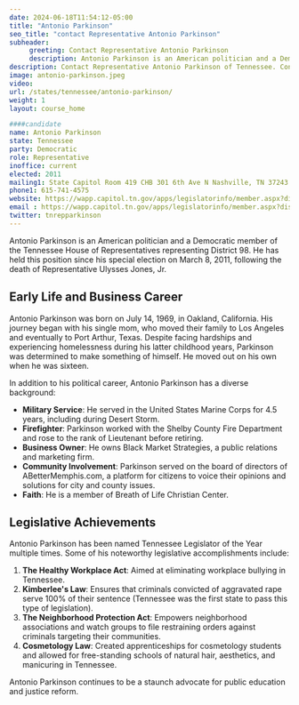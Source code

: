 ```yaml
---
date: 2024-06-18T11:54:12-05:00
title: "Antonio Parkinson"
seo_title: "contact Representative Antonio Parkinson"
subheader:
     greeting: Contact Representative Antonio Parkinson
     description: Antonio Parkinson is an American politician and a Democratic member of the Tennessee House of Representatives representing District 98. He has held this position since his special election on March 8, 2011, following the death of Representative Ulysses Jones, Jr.
description: Contact Representative Antonio Parkinson of Tennessee. Contact information for Antonio Parkinson includes email address, phone number, and mailing address.
image: antonio-parkinson.jpeg
video:
url: /states/tennessee/antonio-parkinson/
weight: 1
layout: course_home

####candidate
name: Antonio Parkinson
state: Tennessee
party: Democratic
role: Representative
inoffice: current
elected: 2011
mailing1: State Capitol Room 419 CHB 301 6th Ave N Nashville, TN 37243
phone1: 615-741-4575
website: https://wapp.capitol.tn.gov/apps/legislatorinfo/member.aspx?district=H98/
email : https://wapp.capitol.tn.gov/apps/legislatorinfo/member.aspx?district=H98/
twitter: tnrepparkinson
---
```

Antonio Parkinson is an American politician and a Democratic member of the Tennessee House of Representatives representing District 98. He has held this position since his special election on March 8, 2011, following the death of Representative Ulysses Jones, Jr.

## Early Life and Business Career
Antonio Parkinson was born on July 14, 1969, in Oakland, California. His journey began with his single mom, who moved their family to Los Angeles and eventually to Port Arthur, Texas. Despite facing hardships and experiencing homelessness during his latter childhood years, Parkinson was determined to make something of himself. He moved out on his own when he was sixteen.

In addition to his political career, Antonio Parkinson has a diverse background:

- **Military Service**: He served in the United States Marine Corps for 4.5 years, including during Desert Storm.
- **Firefighter**: Parkinson worked with the Shelby County Fire Department and rose to the rank of Lieutenant before retiring.
- **Business Owner**: He owns Black Market Strategies, a public relations and marketing firm.
- **Community Involvement**: Parkinson served on the board of directors of ABetterMemphis.com, a platform for citizens to voice their opinions and solutions for city and county issues.
- **Faith**: He is a member of Breath of Life Christian Center.

## Legislative Achievements
Antonio Parkinson has been named Tennessee Legislator of the Year multiple times. Some of his noteworthy legislative accomplishments include:

1. **The Healthy Workplace Act**: Aimed at eliminating workplace bullying in Tennessee.
2. **Kimberlee's Law**: Ensures that criminals convicted of aggravated rape serve 100% of their sentence (Tennessee was the first state to pass this type of legislation).
3. **The Neighborhood Protection Act**: Empowers neighborhood associations and watch groups to file restraining orders against criminals targeting their communities.
4. **Cosmetology Law**: Created apprenticeships for cosmetology students and allowed for free-standing schools of natural hair, aesthetics, and manicuring in Tennessee.

Antonio Parkinson continues to be a staunch advocate for public education and justice reform.
